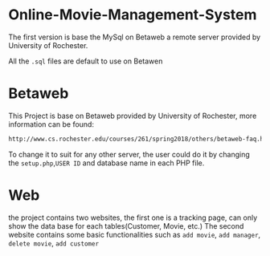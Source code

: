 
# Online-Movie-Management-System
The first version is base the MySql on Betaweb a remote server provided by University of Rochester.

All the `.sql` files are default to use on Betawen 
# Betaweb
This Project is base on Betaweb provided by University of Rochester, more information can be found:
```bash
http://www.cs.rochester.edu/courses/261/spring2018/others/betaweb-faq.html
```
To change it to suit for any other server, the user could do it by changing the `setup.php`,`USER ID` and database name in each PHP file.

# Web
the project contains two websites, the first one is a tracking page, can only show the data base for each tables(Customer, Movie, etc.)
The second website contains some basic functionalities such as `add movie`, `add manager`, `delete movie`, `add customer`
